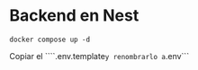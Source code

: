 # Backend en Nest

```
docker compose up -d
```

Copiar el ````.env.template``` y renombrarlo a ```.env```